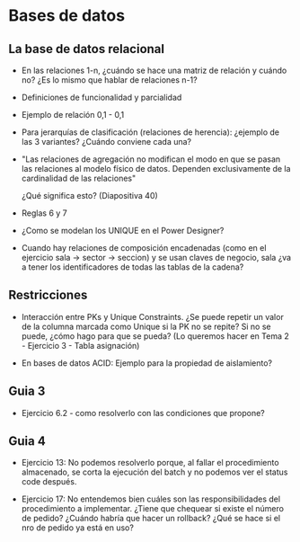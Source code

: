 # Bases de datos

## La base de datos relacional

* En las relaciones 1-n, ¿cuándo se hace una matriz de relación y cuándo no? ¿Es lo mismo que hablar de relaciones n-1?

* Definiciones de funcionalidad y parcialidad

* Ejemplo de relación 0,1 - 0,1

* Para jerarquías de clasificación (relaciones de herencia): ¿ejemplo de las 3 variantes? ¿Cuándo conviene cada una?

* "Las relaciones de agregación no modifican el modo en que se pasan las relaciones al modelo físico de datos. Dependen exclusivamente de la cardinalidad de las relaciones"

    ¿Qué significa esto? (Diapositiva 40)

* Reglas 6 y 7

* ¿Como se modelan los UNIQUE en el Power Designer?

* Cuando hay relaciones de composición encadenadas (como en el ejercicio sala -> sector -> seccion) y se usan claves de negocio, sala ¿va a tener los identificadores de todas las tablas de la cadena?

## Restricciones

* Interacción entre PKs y Unique Constraints. ¿Se puede repetir un valor de la columna marcada como Unique si la PK no se repite? Si no se puede, ¿cómo hago para que se pueda? (Lo queremos hacer en Tema 2 - Ejercicio 3 - Tabla asignación)


* En bases de datos ACID: Ejemplo para la propiedad de aislamiento?

## Guia 3

* Ejercicio 6.2 - como resolverlo con las condiciones que propone?

## Guia 4

* Ejercicio 13: No podemos resolverlo porque, al fallar el procedimiento almacenado, se corta la ejecución del batch y no podemos ver el status code después.

* Ejercicio 17: No entendemos bien cuáles son las responsibilidades del procedimiento a implementar. ¿Tiene que chequear si existe el número de pedido? ¿Cuándo habría que hacer un rollback? ¿Qué se hace si el nro de pedido ya está en uso?